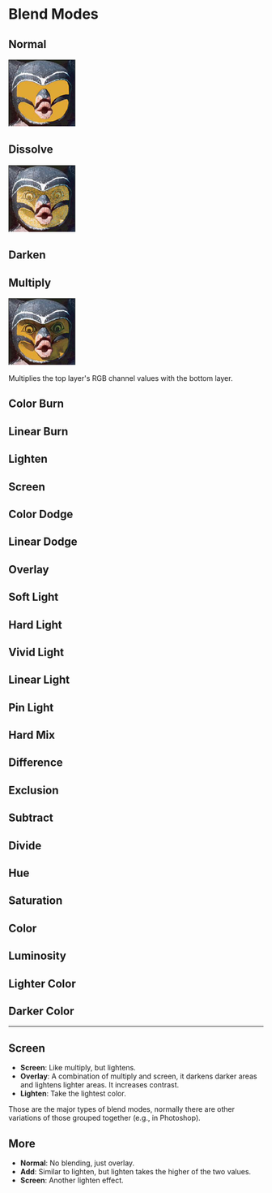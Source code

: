 # Blend Modes

## Normal

![Normal](assets/blend-mode-normal.png)

## Dissolve

![Dissolve](assets/blend-mode-dissolve.png)

## Darken
## Multiply

![Multiply](assets/blend-mode-multiply.png)

Multiplies the top layer's RGB channel values with the bottom layer.

## Color Burn

## Linear Burn

## Lighten

## Screen

## Color Dodge

## Linear Dodge

## Overlay

## Soft Light

## Hard Light

## Vivid Light

## Linear Light

## Pin Light

## Hard Mix

## Difference

## Exclusion

## Subtract

## Divide

## Hue

## Saturation

## Color

## Luminosity

## Lighter Color

## Darker Color

* * *

## Screen



- **Screen**: Like multiply, but lightens.
- **Overlay**: A combination of multiply and screen, it darkens darker areas and lightens lighter areas. It increases contrast.
- **Lighten**: Take the lightest color.

Those are the major types of blend modes, normally there are other variations of those grouped together (e.g., in Photoshop).

## More

- **Normal**: No blending, just overlay.
- **Add**: Similar to lighten, but lighten takes the higher of the two values.
- **Screen**: Another lighten effect.
